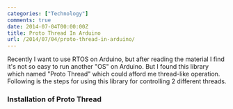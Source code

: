 ```yaml
---
categories: ["Technology"]
comments: true
date: 2014-07-04T00:00:00Z
title: Proto Thread In Arduino
url: /2014/07/04/proto-thread-in-arduino/
---
```


Recently I want to use RTOS on Arduino, but after reading the material I find it's not so easy to run another "OS" on Arduino. But I found this library which named "Proto Thread" which could afford me thread-like operation. Following is the steps for using this library for controlling 2 different threads.    
### Installation of Proto Thread

